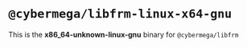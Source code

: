 # `@cybermega/libfrm-linux-x64-gnu`

This is the **x86_64-unknown-linux-gnu** binary for `@cybermega/libfrm`
